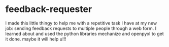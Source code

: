 # feedback-requester

I made this little thingy to help me with a repetitive task I have at my new job: sending feedback requests to multiple
people through a web form. I learned about and used the python libraries mechanize and openpyxl to get it done. maybe
it will help u!!!
